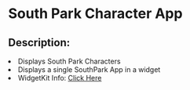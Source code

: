 
<h1>South Park Character App </h1>

<h2>Description: </h2>
<li>Displays South Park Characters</li>
<li>Displays a single SouthPark App in a widget </li>
<li>WidgetKit Info: <a href="https://developer.apple.com/documentation/widgetkit">Click Here </li>
